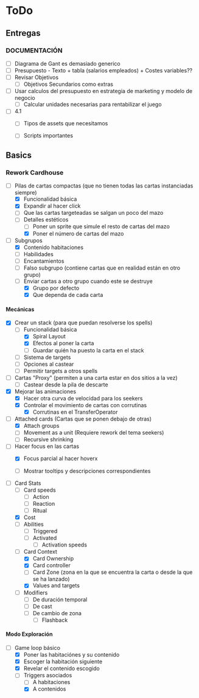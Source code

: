 # ToDo

## Entregas

### DOCUMENTACIÓN

- [ ] Diagrama de Gant es demasiado generico
- [ ] Presupuesto - 
Texto + tabla (salarios empleados) + Costes variables??
- [ ] Revisar Objetivos
  - [ ] Objetivos Secundarios como extras
- [ ] Usar calculos del presupuesto en estrategia de marketing y modelo de negocio
  - [ ] Calcular unidades necesarias para rentabilizar el juego
- [ ] 4.1
  - [ ] Tipos de assets que necesitamos
  - [ ] Scripts importantes


## Basics

### Rework Cardhouse

- [ ] Pilas de cartas compactas (que no tienen todas las cartas instanciadas siempre)
  - [X] Funcionalidad básica
  - [x] Expandir al hacer click
  - [ ] Que las cartas targeteadas se salgan un poco del mazo
  - [ ] Detalles estéticos
    - [ ] Poner un sprite que simule el resto de cartas del mazo
    - [x] Poner el número de cartas del mazo

- [ ] Subgrupos
  - [x] Contenido habitaciones
  - [ ] Habilidades
  - [ ] Encantamientos
  - [ ] Falso subgrupo (contiene cartas que en realidad están en otro grupo)
  - [ ] Enviar cartas a otro grupo cuando este se destruye
    - [x] Grupo por defecto
    - [x] Que dependa de cada carta

#### Mecánicas

- [x] Crear un stack (para que puedan resolverse los spells)
  - [ ] Funcionalidad básica
    - [x] Spiral Layout
    - [x] Efectos al poner la carta
    - [ ] Guardar quién ha puesto la carta en el stack
  - [ ] Sistema de targets
  - [ ] Opciones al castear
  - [ ] Permitir targets a otros spells

- [ ] Cartas "Proxy" (permiten a una carta estar en dos sitios a la vez)
  - [ ] Castear desde la pila de descarte
  
- [x] Mejorar las animaciones
  - [x] Hacer otra curva de velocidad para los seekers
  - [x] Controlar el movimiento de cartas con corrutinas
    - [x] Corrutinas en el TransferOperator
  
- [ ] Attached cards (Cartas que se ponen debajo de otras)
  - [x] Attach groups
  - [ ] Movement as a unit (Requiere rework del tema seekers)
  - [ ] Recursive shrinking
  
- [ ] Hacer focus en las cartas
  - [x] Focus parcial al hacer hoverx
  - [ ] Mostrar tooltips y descripciones correspondientes


- [ ] Card Stats
  - [ ] Card speeds
    - [ ] Action
    - [ ] Reaction
    - [ ] Ritual
  - [x] Cost
  - [ ] Abilities
    - [ ] Triggered
    - [ ] Activated
      - [ ] Activation speeds
  - [ ] Card Context
    - [x] Card Ownership
    - [x] Card controller
    - [ ] Card Zone (zona en la que se encuentra la carta o desde la que se ha lanzado)
    - [x] Values and targets
  - [ ] Modifiers
    - [ ] De duración temporal
    - [ ] De cast
    - [ ] De cambio de zona
      - [ ] Flashback

#### Modo Exploración

- [ ] Game loop básico
  - [x] Poner las habitaciónes y su contenido
  - [x] Escoger la habitación siguiente
  - [x] Revelar el contenido escogido
  - [ ] Triggers asociados
    - [ ] A habitaciones
    - [x] A contenidos